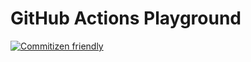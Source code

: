 # GitHub Actions Playground
[![Commitizen friendly](https://img.shields.io/badge/commitizen-friendly-brightgreen.svg)](http://commitizen.github.io/cz-cli/)

